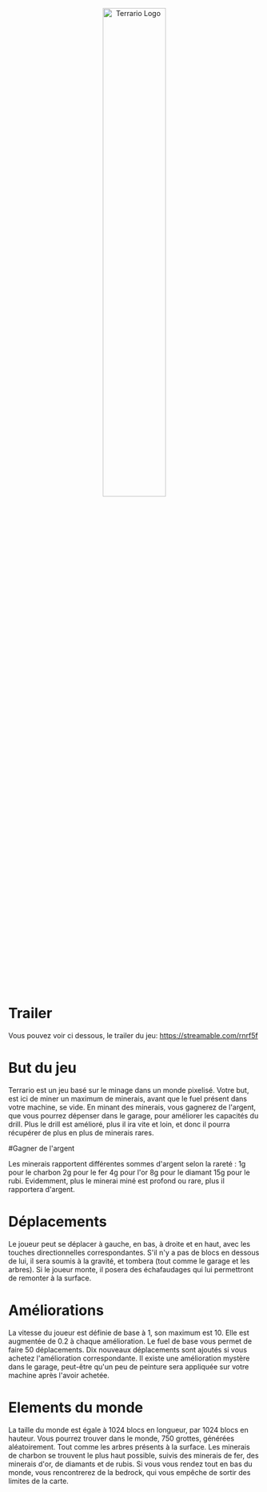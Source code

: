 <p align="center">
  <img src="https://github.com/MaitreRenard18/Terrario/blob/main/Logo.png" alt="Terrario Logo" width="50%">
</p>

# Trailer
Vous pouvez voir ci dessous, le trailer du jeu:
https://streamable.com/rnrf5f

# But du jeu

Terrario est un jeu basé sur le minage dans un monde pixelisé. Votre but, est ici de miner un maximum de minerais, avant que le fuel présent dans votre machine, se vide. En minant des minerais, vous gagnerez de l'argent, que vous pourrez dépenser dans le garage, pour améliorer les capacités du drill. Plus le drill est amélioré, plus il ira vite et loin, et donc il pourra récupérer de plus en plus de minerais rares.

#Gagner de l'argent

Les minerais rapportent différentes sommes d'argent selon la rareté : 1g pour le charbon 2g pour le fer 4g pour l'or 8g pour le diamant 15g pour le rubi. Evidemment, plus le minerai miné est profond ou rare, plus il rapportera d'argent.

# Déplacements

Le joueur peut se déplacer à gauche, en bas, à droite et en haut, avec les touches directionnelles correspondantes. S'il n'y a pas de blocs en dessous de lui, il sera soumis à la gravité, et tombera (tout comme le garage et les arbres). Si le joueur monte, il posera des échafaudages qui lui permettront de remonter à la surface.

# Améliorations

La vitesse du joueur est définie de base à 1, son maximum est 10. Elle est augmentée de 0.2 à chaque amélioration. Le fuel de base vous permet de faire 50 déplacements. Dix nouveaux déplacements sont ajoutés si vous achetez l'amélioration correspondante. Il existe une amélioration mystère dans le garage, peut-être qu'un peu de peinture sera appliquée sur votre machine après l'avoir achetée.

# Elements du monde

La taille du monde est égale à 1024 blocs en longueur, par 1024 blocs en hauteur. Vous pourrez trouver dans le monde, 750 grottes, générées aléatoirement. Tout comme les arbres présents à la surface. Les minerais de charbon se trouvent le plus haut possible, suivis des minerais de fer, des minerais d'or, de diamants et de rubis. Si vous vous rendez tout en bas du monde, vous rencontrerez de la bedrock, qui vous empêche de sortir des limites de la carte.
